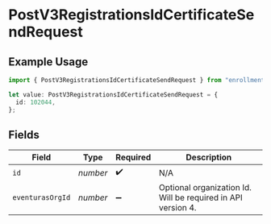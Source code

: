 # PostV3RegistrationsIdCertificateSendRequest

## Example Usage

```typescript
import { PostV3RegistrationsIdCertificateSendRequest } from "enrollments-sdk/models/operations";

let value: PostV3RegistrationsIdCertificateSendRequest = {
  id: 102044,
};
```

## Fields

| Field                                                        | Type                                                         | Required                                                     | Description                                                  |
| ------------------------------------------------------------ | ------------------------------------------------------------ | ------------------------------------------------------------ | ------------------------------------------------------------ |
| `id`                                                         | *number*                                                     | :heavy_check_mark:                                           | N/A                                                          |
| `eventurasOrgId`                                             | *number*                                                     | :heavy_minus_sign:                                           | Optional organization Id. Will be required in API version 4. |